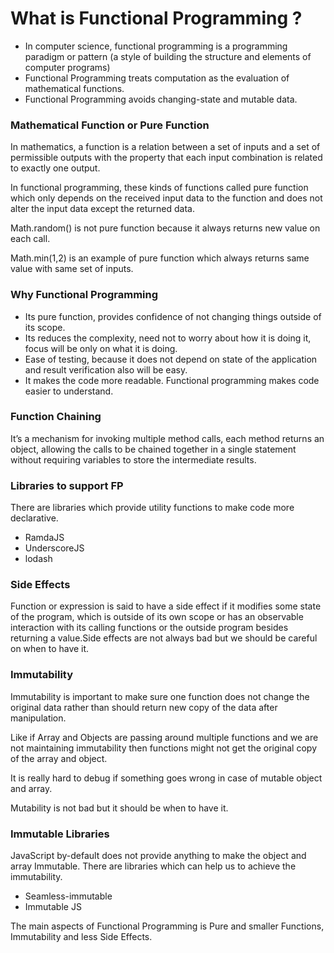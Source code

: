 # What is Functional Programming ?
- In computer science, functional programming is a programming paradigm or pattern (a style of building the structure and elements of computer programs)
- Functional Programming treats computation as the evaluation of mathematical functions.
- Functional Programming avoids changing-state and mutable data.

### Mathematical Function or Pure Function
In mathematics, a function is a relation between a set of inputs and a set of permissible outputs with the property that each input combination is related to exactly one output.

In functional programming, these kinds of functions called pure function which only depends on the received input data to the function and does not alter the input data except the returned data.

Math.random() is not pure function because it always returns new value on each call.

Math.min(1,2) is an example of pure function which always returns same value with same set of inputs.

### Why Functional Programming
- Its pure function, provides confidence of not changing things outside of its scope.
- Its reduces the complexity, need not to worry about how it is doing it, focus will be only on what it is doing.
- Ease of testing, because it does not depend on state of the application and result verification also will be easy.
- It makes the code more readable.
Functional programming makes code easier to understand.

### Function Chaining
It’s a mechanism for invoking multiple method calls, each method returns an object, allowing the calls to be chained together in a single statement without requiring variables to store the intermediate results.

### Libraries to support FP
There are libraries which provide utility functions to make code more declarative.

- RamdaJS
- UnderscoreJS
- lodash

### Side Effects
Function or expression is said to have a side effect if it modifies some state of the program, which is outside of its own scope or has an observable interaction with its calling functions or the outside program besides returning a value.Side effects are not always bad but we should be careful on when to have it.

### Immutability
Immutability is important to make sure one function does not change the original data rather than should return new copy of the data after manipulation.

Like if Array and Objects are passing around multiple functions and we are not maintaining immutability then functions might not get the original copy of the array and object.

It is really hard to debug if something goes wrong in case of mutable object and array.

Mutability is not bad but it should be when to have it.

### Immutable Libraries
JavaScript by-default does not provide anything to make the object and array Immutable. There are libraries which can help us to achieve the immutability.

- Seamless-immutable
- Immutable JS


The main aspects of Functional Programming is Pure and smaller Functions, Immutability and less Side Effects.

        



